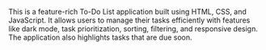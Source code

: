 This is a feature-rich To-Do List application built using HTML, CSS, and JavaScript. It allows users to manage their tasks efficiently with features like dark mode, task prioritization, sorting, filtering, and responsive design. The application also highlights tasks that are due soon.
